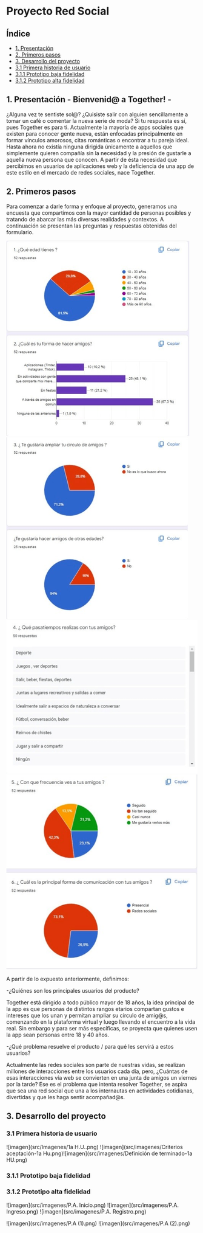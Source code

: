 # Proyecto Red Social

## Índice

* [1. Presentación](#1-presentación)
* [2. Primeros pasos](#2-primeros-pasos)
* [3. Desarrollo del proyecto](#3-primeros-pasos)
* [3.1 Primera historia de usuario](###-3.1-Primera-historia-de-usuario)
* [3.1.1 Prototipo baja fidelidad](###-3.1.2-Prototipo-baja-fidelidad)
* [3.1.2 Prototipo alta fidelidad](###-3.1.2-Prototipo-alta-fidelidad)


## 1. Presentación - Bienvenid@ a Together! -

¿Alguna vez te sentiste sol@? ¿Quisiste salir con alguien sencillamente a tomar un café o comentar la nueva serie de moda? Si tu respuesta es sí,
pues Together es para ti.
Actualmente la mayoría de apps sociales que existen para conocer gente nueva, están enfocadas principalmente en formar vínculos amorosos, citas 
románticas o encontrar a tu pareja ideal. 
Hasta ahora no existía ninguna dirigida únicamente a aquellos que simplemente quieren compañía sin la necesidad y la presión de gustarle a aquella nueva persona que conocen.
A partir de ésta necesidad que percibimos en usuarios de aplicaciones web y la deficiencia de una app de este estilo en el mercado de 
redes sociales, nace Together. 



## 2. Primeros pasos

Para comenzar a darle forma y enfoque al proyecto, generamos una encuesta que compartimos con la mayor cantidad de personas posibles y tratando de abarcar las más diversas realidades y contextos. A continuación se presentan las preguntas y respuestas obtenidas del formulario.

![imagen](src/imagenes/formulario(1).png)![imagen](src/imagenes/formulario(2).png)
![imagen](src/imagenes/formulario(3).png)![imagen](src/imagenes/formulario(4).png)

A partir de lo expuesto anteriormente, definimos:

-¿Quiénes son los principales usuarios del producto?                    

Together está dirigido a todo público mayor de 18 años, la idea principal de la app es que personas de distintos rangos etarios compartan gustos
e intereses que los unan y permitan ampliar su círculo de amig@s, comenzando en la plataforma virtual y luego llevando el encuentro a la vida real.
Sin embargo y para ser más específicas, se proyecta que quienes usen la app sean personas entre 18 y 40 años.

-¿Qué problema resuelve el producto / para qué les servirá a estos usuarios?

Actualmente las redes sociales son parte de nuestras vidas, se realizan millones de interacciones entre los usuarios cada día, pero, ¿Cuántas de esas interacciones vía web se convierten en una junta de amigos un viernes por la tarde?
Ese es el problema que intenta resolver Together, se aspira que sea una red social que una a los internautas en actividades cotidianas, divertidas y que les haga sentir acompañad@s.

## 3. Desarrollo del proyecto
 
### 3.1 Primera historia de usuario

![imagen](src/Imagenes/1a H.U..png) ![imagen](src/imagenes/Criterios aceptación-1a Hu.png)![imagen](src/imagenes/Definición de terminado-1a HU.png)

### 3.1.1 Prototipo baja fidelidad

### 3.1.2 Prototipo alta fidelidad

![imagen](src/imagenes/P.A. Inicio.png)
![imagen](src/imagenes/P.A. Ingreso.png)
![imagen](src/imagenes/P.A. Registro.png)

![imagen](src/imagenes/P.A (1).png)
![imagen](src/imagenes/P.A (2).png)












